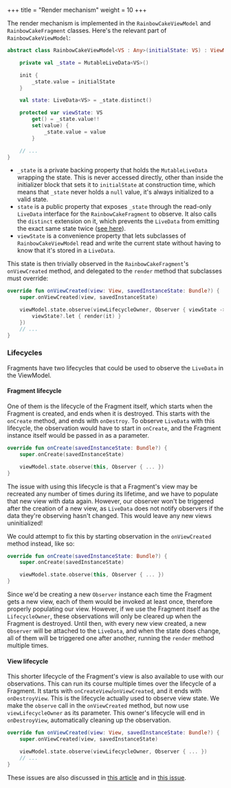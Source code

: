 +++
title = "Render mechanism"
weight = 10
+++

The render mechanism is implemented in the `RainbowCakeViewModel` and `RainbowCakeFragment` classes. Here's the relevant part of `RainbowCakeViewModel`:

```kotlin
abstract class RainbowCakeViewModel<VS : Any>(initialState: VS) : ViewModel() {

    private val _state = MutableLiveData<VS>()

    init {
        _state.value = initialState
    }

    val state: LiveData<VS> = _state.distinct()

    protected var viewState: VS
        get() = _state.value!!
        set(value) {
            _state.value = value
        }

    // ...
}
```

- `_state` is a private backing property that holds the `MutableLiveData` wrapping the state. This is never accessed directly, other than inside the initializer block that sets it to `initialState` at construction time, which means that `_state` never holds a `null` value, it's always initialized to a valid state.
- `state` is a public property that exposes `_state` through the read-only `LiveData` interface for the `RainbowCakeFragment` to observe. It also calls the `distinct` extension on it, which prevents the `LiveData` from emitting the exact same state twice ([see here](/features/viewstate/#distinct-states-only-equalsmatters)).
- `viewState` is a convenience property that lets subclasses of `RainbowCakeViewModel` read and write the current state without having to know that it's stored in a `LiveData`.

This state is then trivially observed in the `RainbowCakeFragment`'s `onViewCreated` method, and delegated to the `render` method that subclasses must override:

```kotlin
override fun onViewCreated(view: View, savedInstanceState: Bundle?) {
    super.onViewCreated(view, savedInstanceState)

    viewModel.state.observe(viewLifecycleOwner, Observer { viewState ->
        viewState?.let { render(it) }
    })
    // ...
}
```


### Lifecycles

Fragments have two lifecycles that could be used to observe the `LiveData` in the ViewModel.

#### Fragment lifecycle

One of them is the lifecycle of the Fragment itself, which starts when the Fragment is created, and ends when it is destroyed. This starts with the `onCreate` method, and ends with `onDestroy`. To observe `LiveData` with this lifecycle, the observation would have to start in `onCreate`, and the Fragment instance itself would be passed in as a parameter.

```kotlin
override fun onCreate(savedInstanceState: Bundle?) {
    super.onCreate(savedInstanceState)

    viewModel.state.observe(this, Observer { ... })
}
``` 

The issue with using this lifecycle is that a Fragment's view may be recreated any number of times during its lifetime, and we have to populate that new view with data again. However, our observer won't be triggered after the creation of a new view, as `LiveData` does not notify observers if the data they're observing hasn't changed. This would leave any new views uninitialized!

We could attempt to fix this by starting observation in the `onViewCreated` method instead, like so:

```kotlin
override fun onCreate(savedInstanceState: Bundle?) {
    super.onCreate(savedInstanceState)

    viewModel.state.observe(this, Observer { ... })
}
```

Since we'd be creating a new `Observer` instance each time the Fragment gets a new view, each of them would be invoked at least once, therefore properly populating our view. However, if we use the Fragment itself as the `LifecycleOwner`, these observations will only be cleared up when the Fragment is destroyed. Until then, with every new view created, a new `Observer` will be attached to the `LiveData`, and when the state does change, all of them will be triggered one after another, running the `render` method multiple times. 

#### View lifecycle

This shorter lifecycle of the Fragment's view is also available to use with our observations. This can run its course multiple times over the lifecycle of a Fragment. It starts with `onCreateView`/`onViewCreated`, and it ends with `onDestroyView`. This is the lifecycle actually used to observe view state. We make the `observe` call in the `onViewCreated` method, but now use `viewLifecycleOwner` as its parameter. This owner's lifecycle will end in `onDestroyView`, automatically cleaning up the observation.

```kotlin
override fun onViewCreated(view: View, savedInstanceState: Bundle?) {
    super.onViewCreated(view, savedInstanceState)

    viewModel.state.observe(viewLifecycleOwner, Observer { ... })
    // ...
}
``` 

These issues are also discussed in [this article](https://medium.com/@BladeCoder/architecture-components-pitfalls-part-1-9300dd969808) and in [this issue](https://github.com/googlesamples/android-architecture-components/issues/47).
